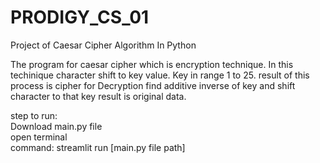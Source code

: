 # PRODIGY_CS_01
Project of Caesar Cipher Algorithm In Python 

The program for caesar cipher which is encryption technique. In this techinique character shift to key value. Key in range 1 to 25. result of this process is cipher for Decryption find additive inverse of key and shift character to that key result is original data. 

step to run: <br>
Download main.py file <br>
open terminal  <br>
command: streamlit run [main.py file path] 
